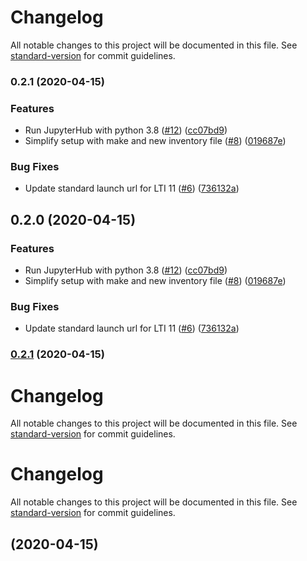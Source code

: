 # Changelog

All notable changes to this project will be documented in this file. See [standard-version](https://github.com/conventional-changelog/standard-version) for commit guidelines.

### 0.2.1 (2020-04-15)


### Features

* Run JupyterHub with  python 3.8 ([#12](https://github.com/jgwerner/illumidesk/issues/12)) ([cc07bd9](https://github.com/jgwerner/illumidesk/commit/cc07bd919d57d698f0a225ba86f791f4a16ff7af))
* Simplify setup with make and new inventory file ([#8](https://github.com/jgwerner/illumidesk/issues/8)) ([019687e](https://github.com/jgwerner/illumidesk/commit/019687ed9325b822ec948c3ab7be9ef51bf67a4a))


### Bug Fixes

* Update standard launch url for LTI 11 ([#6](https://github.com/jgwerner/illumidesk/issues/6)) ([736132a](https://github.com/jgwerner/illumidesk/commit/736132a971fcb7a7df2b77ee2392a07e0d39ea4a))

## 0.2.0 (2020-04-15)


### Features

* Run JupyterHub with  python 3.8 ([#12](https://github.com/jgwerner/illumidesk/issues/12)) ([cc07bd9](https://github.com/jgwerner/illumidesk/commit/cc07bd919d57d698f0a225ba86f791f4a16ff7af))
* Simplify setup with make and new inventory file ([#8](https://github.com/jgwerner/illumidesk/issues/8)) ([019687e](https://github.com/jgwerner/illumidesk/commit/019687ed9325b822ec948c3ab7be9ef51bf67a4a))


### Bug Fixes

* Update standard launch url for LTI 11 ([#6](https://github.com/jgwerner/illumidesk/issues/6)) ([736132a](https://github.com/jgwerner/illumidesk/commit/736132a971fcb7a7df2b77ee2392a07e0d39ea4a))

### [0.2.1](https://github.com/jgwerner/illumidesk/compare/v0.2.0...v0.2.1) (2020-04-15)

# Changelog

All notable changes to this project will be documented in this file. See [standard-version](https://github.com/conventional-changelog/standard-version) for commit guidelines.

# Changelog

All notable changes to this project will be documented in this file. See [standard-version](https://github.com/conventional-changelog/standard-version) for commit guidelines.

## [](https://github.com/jgwerner/illumidesk/compare/v0.2.0...v) (2020-04-15)

